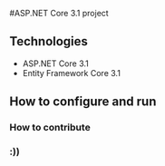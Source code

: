 #ASP.NET Core 3.1 project
## Technologies
- ASP.NET Core 3.1
- Entity Framework Core 3.1
## How to configure and run
### How to contribute
### :))